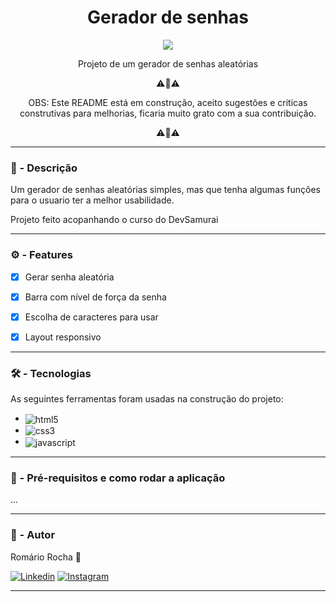 <h1 align="center"> Gerador de senhas </h1>

<p align="center">
<img src="http://img.shields.io/static/v1?label=STATUS&message=EM%20DESENVOLVIMENTO&color=GREEN&style=for-the-badge"/>
</p>

<p align="center"> Projeto de um gerador de senhas aleatórias </p>
<p align="center">⚠️📢⚠️</p>
<p align="center">OBS: Este README está em construção, aceito sugestões e criticas construtivas para melhorias, ficaria muito grato com a sua contribuição.</p>
<p align="center">⚠️📢⚠️</p>

---

### 📝 - Descrição
Um gerador de senhas aleatórias simples, mas que tenha algumas funçôes para o usuario ter a melhor usabilidade.

Projeto feito acopanhando o curso do DevSamurai

---

### ⚙️ -  Features

- [x] Gerar senha aleatória
- [x] Barra com nível de força da senha
- [x] Escolha de caracteres para usar
- [x] Layout responsivo


---


### 🛠️ - Tecnologias

As seguintes ferramentas foram usadas na construção do projeto:
 - <img align="center" alt="html5" src="https://img.shields.io/badge/HTML5-E34F26?style=for-the-badge&logo=html5&logoColor=white"/>
 - <img align="center" alt="css3" src="https://img.shields.io/badge/CSS3-1572B6?style=for-the-badge&logo=css3&logoColor=white"/>
 - <img align="center" alt="javascript" src="https://img.shields.io/badge/JavaScript-F7DF1E?style=for-the-badge&logo=javascript&logoColor=black"/>
 
---
### 🔧 - Pré-requisitos e como rodar a aplicação
...

---

### 🧑 - Autor

Romário Rocha 🚀

[![Linkedin](https://img.shields.io/badge/LinkedIn-0077B5?style=for-the-badge&logo=linkedin&logoColor=white)](https://www.linkedin.com/in/rom%C3%A1rio-da-silva-rocha-82315b94/)
[![Instagram](https://img.shields.io/badge/Instagram-E4405F?style=for-the-badge&logo=instagram&logoColor=white)](https://www.instagram.com/romas0.0/)

---
